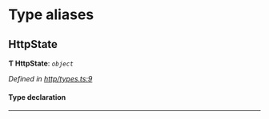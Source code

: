 

# Type aliases

<a id="httpstate"></a>

##  HttpState

**Ƭ HttpState**: *`object`*

*Defined in [http/types.ts:9](https://github.com/polkadot-js/api/blob/c01ade8/packages/rpc-provider/src/http/types.ts#L9)*

#### Type declaration

___

